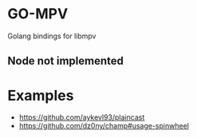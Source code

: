 # GO-MPV

Golang bindings for libmpv

## Node not implemented


# Examples
 - https://github.com/aykevl93/plaincast
 - https://github.com/dz0ny/champ#usage-spinwheel
